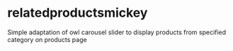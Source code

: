 # relatedproductsmickey

Simple adaptation of owl carousel slider to display products from specified category on products page
